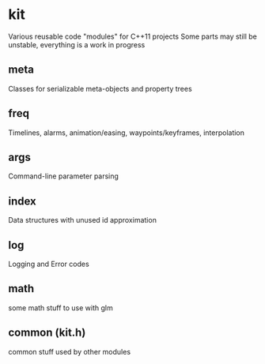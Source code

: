 # kit
Various reusable code "modules" for C++11 projects
Some parts may still be unstable, everything is a work in progress

## meta
Classes for serializable meta-objects and property trees

## freq
Timelines, alarms, animation/easing, waypoints/keyframes, interpolation

## args
Command-line parameter parsing

## index
Data structures with unused id approximation

## log
Logging and Error codes

## math
some math stuff to use with glm

## common (kit.h)
common stuff used by other modules

